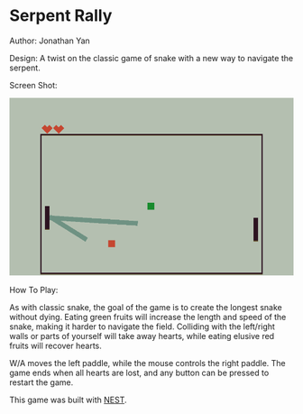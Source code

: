 # Serpent Rally

Author: Jonathan Yan

Design: A twist on the classic game of snake with a new way to navigate the serpent.

Screen Shot:

![Screen Shot](screenshot.png)

How To Play:

As with classic snake, the goal of the game is to create the longest snake without dying. Eating green fruits will increase the length and speed of the snake, making it harder to navigate the field. Colliding with the left/right walls or parts of yourself will take away hearts, while eating elusive red fruits will recover hearts.

W/A moves the left paddle, while the mouse controls the right paddle. The game ends when all hearts are lost, and any button can be pressed to restart the game.

This game was built with [NEST](NEST.md).
